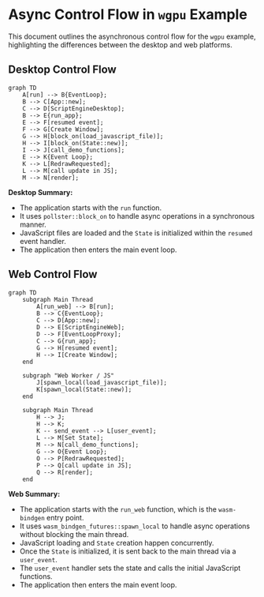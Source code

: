 
# Async Control Flow in `wgpu` Example

This document outlines the asynchronous control flow for the `wgpu` example, highlighting the differences between the desktop and web platforms.

## Desktop Control Flow

```mermaid
graph TD
    A[run] --> B{EventLoop};
    B --> C[App::new];
    C --> D[ScriptEngineDesktop];
    B --> E{run_app};
    E --> F[resumed event];
    F --> G[Create Window];
    G --> H[block_on(load_javascript_file)];
    H --> I[block_on(State::new)];
    I --> J[call_demo_functions];
    E --> K{Event Loop};
    K --> L[RedrawRequested];
    L --> M[call update in JS];
    M --> N[render];
```

**Desktop Summary:**

- The application starts with the `run` function.
- It uses `pollster::block_on` to handle async operations in a synchronous manner.
- JavaScript files are loaded and the `State` is initialized within the `resumed` event handler.
- The application then enters the main event loop.

## Web Control Flow

```mermaid
graph TD
    subgraph Main Thread
        A[run_web] --> B[run];
        B --> C{EventLoop};
        C --> D[App::new];
        D --> E[ScriptEngineWeb];
        D --> F[EventLoopProxy];
        C --> G{run_app};
        G --> H[resumed event];
        H --> I[Create Window];
    end

    subgraph "Web Worker / JS"
        J[spawn_local(load_javascript_file)];
        K[spawn_local(State::new)];
    end

    subgraph Main Thread
        H --> J;
        H --> K;
        K -- send_event --> L[user_event];
        L --> M[Set State];
        M --> N[call_demo_functions];
        G --> O{Event Loop};
        O --> P[RedrawRequested];
        P --> Q[call update in JS];
        Q --> R[render];
    end
```

**Web Summary:**

- The application starts with the `run_web` function, which is the `wasm-bindgen` entry point.
- It uses `wasm_bindgen_futures::spawn_local` to handle async operations without blocking the main thread.
- JavaScript loading and `State` creation happen concurrently.
- Once the `State` is initialized, it is sent back to the main thread via a `user_event`.
- The `user_event` handler sets the state and calls the initial JavaScript functions.
- The application then enters the main event loop.
